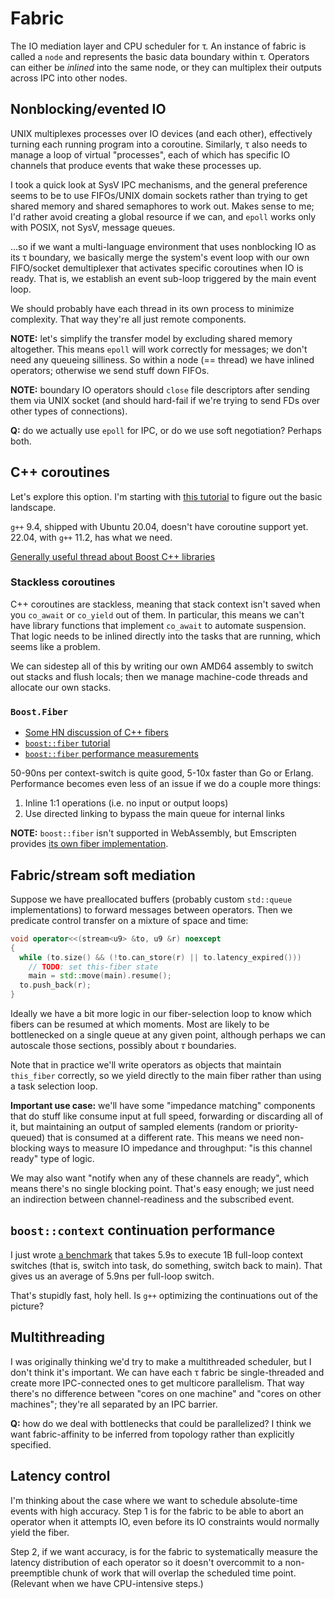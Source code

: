 # Fabric
The IO mediation layer and CPU scheduler for τ. An instance of fabric is called a `node` and represents the basic data boundary within τ. Operators can either be _inlined_ into the same node, or they can multiplex their outputs across IPC into other nodes.


## Nonblocking/evented IO
UNIX multiplexes processes over IO devices (and each other), effectively turning each running program into a coroutine. Similarly, τ also needs to manage a loop of virtual "processes", each of which has specific IO channels that produce events that wake these processes up.

I took a quick look at SysV IPC mechanisms, and the general preference seems to be to use FIFOs/UNIX domain sockets rather than trying to get shared memory and shared semaphores to work out. Makes sense to me; I'd rather avoid creating a global resource if we can, and `epoll` works only with POSIX, not SysV, message queues.

...so if we want a multi-language environment that uses nonblocking IO as its τ boundary, we basically merge the system's event loop with our own FIFO/socket demultiplexer that activates specific coroutines when IO is ready. That is, we establish an event sub-loop triggered by the main event loop.

We should probably have each thread in its own process to minimize complexity. That way they're all just remote components.

**NOTE:** let's simplify the transfer model by excluding shared memory altogether. This means `epoll` will work correctly for messages; we don't need any queueing silliness. So within a node (== thread) we have inlined operators; otherwise we send stuff down FIFOs.

**NOTE:** boundary IO operators should `close` file descriptors after sending them via UNIX socket (and should hard-fail if we're trying to send FDs over other types of connections).

**Q:** do we actually use `epoll` for IPC, or do we use soft negotiation? Perhaps both.


## C++ coroutines
Let's explore this option. I'm starting with [this tutorial](https://www.scs.stanford.edu/~dm/blog/c++-coroutines.html) to figure out the basic landscape.

`g++` 9.4, shipped with Ubuntu 20.04, doesn't have coroutine support yet. 22.04, with `g++` 11.2, has what we need.

[Generally useful thread about Boost C++ libraries](https://www.reddit.com/r/cpp/comments/jn72ol/what_are_you_most_used_boost_libraries/)


### Stackless coroutines
C++ coroutines are stackless, meaning that stack context isn't saved when you `co_await` or `co_yield` out of them. In particular, this means we can't have library functions that implement `co_await` to automate suspension. That logic needs to be inlined directly into the tasks that are running, which seems like a problem.

We can sidestep all of this by writing our own AMD64 assembly to switch out stacks and flush locals; then we manage machine-code threads and allocate our own stacks.


### `Boost.Fiber`
+ [Some HN discussion of C++ fibers](https://news.ycombinator.com/item?id=21229082)
+ [`boost::fiber` tutorial](https://www.romange.com/2018/12/15/introduction-to-fibers-in-c-/)
+ [`boost::fiber` performance measurements](https://www.boost.org/doc/libs/1_67_0/libs/fiber/doc/html/fiber/performance.html)

50-90ns per context-switch is quite good, 5-10x faster than Go or Erlang. Performance becomes even less of an issue if we do a couple more things:

1. Inline 1:1 operations (i.e. no input or output loops)
2. Use directed linking to bypass the main queue for internal links

**NOTE:** `boost::fiber` isn't supported in WebAssembly, but Emscripten provides [its own fiber implementation](https://emscripten.org/docs/api_reference/fiber.h.html).


## Fabric/stream soft mediation
Suppose we have preallocated buffers (probably custom `std::queue` implementations) to forward messages between operators. Then we predicate control transfer on a mixture of space and time:

```cpp
void operator<<(stream<u9> &to, u9 &r) noexcept
{
  while (to.size() && (!to.can_store(r) || to.latency_expired()))
    // TODO: set this-fiber state
    main = std::move(main).resume();
  to.push_back(r);
}
```

Ideally we have a bit more logic in our fiber-selection loop to know which fibers can be resumed at which moments. Most are likely to be bottlenecked on a single queue at any given point, although perhaps we can autoscale those sections, possibly about _τ_ boundaries.

Note that in practice we'll write operators as objects that maintain `this_fiber` correctly, so we yield directly to the main fiber rather than using a task selection loop.

**Important use case:** we'll have some "impedance matching" components that do stuff like consume input at full speed, forwarding or discarding all of it, but maintaining an output of sampled elements (random or priority-queued) that is consumed at a different rate. This means we need non-blocking ways to measure IO impedance and throughput: "is this channel ready" type of logic.

We may also want "notify when any of these channels are ready", which means there's no single blocking point. That's easy enough; we just need an indirection between channel-readiness and the subscribed event.


## `boost::context` continuation performance
I just wrote [a benchmark](../dev/hackery/continuation-perf.cc) that takes 5.9s to execute 1B full-loop context switches (that is, switch into task, do something, switch back to main). That gives us an average of 5.9ns per full-loop switch.

That's stupidly fast, holy hell. Is `g++` optimizing the continuations out of the picture?


## Multithreading
I was originally thinking we'd try to make a multithreaded scheduler, but I don't think it's important. We can have each τ fabric be single-threaded and create more IPC-connected ones to get multicore parallelism. That way there's no difference between "cores on one machine" and "cores on other machines"; they're all separated by an IPC barrier.

**Q:** how do we deal with bottlenecks that could be parallelized? I think we want fabric-affinity to be inferred from topology rather than explicitly specified.


## Latency control
I'm thinking about the case where we want to schedule absolute-time events with high accuracy. Step 1 is for the fabric to be able to abort an operator when it attempts IO, even before its IO constraints would normally yield the fiber.

Step 2, if we want accuracy, is for the fabric to systematically measure the latency distribution of each operator so it doesn't overcommit to a non-preemptible chunk of work that will overlap the scheduled time point. (Relevant when we have CPU-intensive steps.)
